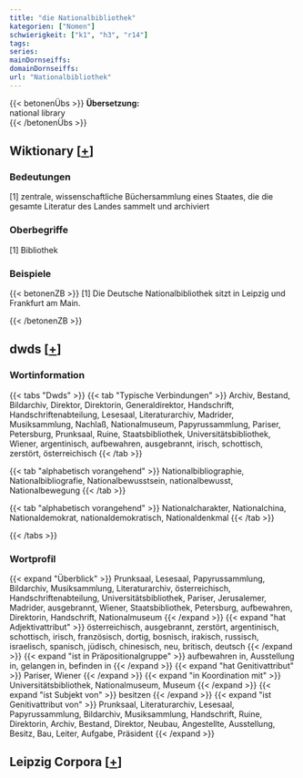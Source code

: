 ```yaml
---
title: "die Nationalbibliothek"
kategorien: ["Nomen"]
schwierigkeit: ["k1", "h3", "r14"]
tags:
series:
mainDornseiffs:
domainDornseiffs:
url: "Nationalbibliothek"
---
```


{{< betonenÜbs >}}
**Übersetzung:**  
national library  
{{< /betonenÜbs >}}

## Wiktionary [[+](https://de.wiktionary.org/wiki/Nationalbibliothek)]

### Bedeutungen
[1] zentrale, wissenschaftliche Büchersammlung eines Staates, die die gesamte Literatur des Landes sammelt und archiviert  

### Oberbegriffe
[1] Bibliothek  

### Beispiele
{{< betonenZB >}}
[1] Die Deutsche Nationalbibliothek sitzt in Leipzig und Frankfurt am Main.  

{{< /betonenZB >}}


## dwds [[+](https://www.dwds.de/wb/Nationalbibliothek)]

### Wortinformation
{{< tabs "Dwds" >}}
{{< tab "Typische Verbindungen" >}}
Archiv, Bestand, Bildarchiv, Direktor, Direktorin, Generaldirektor, Handschrift, Handschriftenabteilung, Lesesaal, Literaturarchiv, Madrider, Musiksammlung, Nachlaß, Nationalmuseum, Papyrussammlung, Pariser, Petersburg, Prunksaal, Ruine, Staatsbibliothek, Universitätsbibliothek, Wiener, argentinisch, aufbewahren, ausgebrannt, irisch, schottisch, zerstört, österreichisch
{{< /tab >}}

{{< tab "alphabetisch vorangehend" >}}
Nationalbibliographie, Nationalbibliografie, Nationalbewusstsein, nationalbewusst, Nationalbewegung
{{< /tab >}}

{{< tab "alphabetisch vorangehend" >}}
Nationalcharakter, Nationalchina, Nationaldemokrat, nationaldemokratisch, Nationaldenkmal
{{< /tab >}}

{{< /tabs >}}

### Wortprofil
{{< expand "Überblick" >}} Prunksaal, Lesesaal, Papyrussammlung, Bildarchiv, Musiksammlung, Literaturarchiv, österreichisch, Handschriftenabteilung, Universitätsbibliothek, Pariser, Jerusalemer, Madrider, ausgebrannt, Wiener, Staatsbibliothek, Petersburg, aufbewahren, Direktorin, Handschrift, Nationalmuseum {{< /expand >}}
{{< expand "hat Adjektivattribut" >}} österreichisch, ausgebrannt, zerstört, argentinisch, schottisch, irisch, französisch, dortig, bosnisch, irakisch, russisch, israelisch, spanisch, jüdisch, chinesisch, neu, britisch, deutsch {{< /expand >}}
{{< expand "ist in Präpositionalgruppe" >}} aufbewahren in, Ausstellung in, gelangen in, befinden in {{< /expand >}}
{{< expand "hat Genitivattribut" >}} Pariser, Wiener {{< /expand >}}
{{< expand "in Koordination mit" >}} Universitätsbibliothek, Nationalmuseum, Museum {{< /expand >}}
{{< expand "ist Subjekt von" >}} besitzen {{< /expand >}}
{{< expand "ist Genitivattribut von" >}} Prunksaal, Literaturarchiv, Lesesaal, Papyrussammlung, Bildarchiv, Musiksammlung, Handschrift, Ruine, Direktorin, Archiv, Bestand, Direktor, Neubau, Angestellte, Ausstellung, Besitz, Bau, Leiter, Aufgabe, Präsident {{< /expand >}}

## Leipzig Corpora [[+](https://corpora.uni-leipzig.de/en/res?word=Nationalbibliothek&corpusId=deu_newscrawl-public_2018)]

